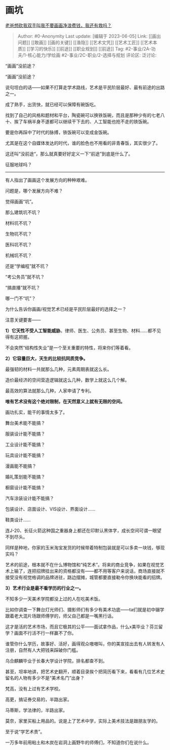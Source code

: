 # 画坑
[老爸想砍我双手叫我不要画画净浪费钱，我还有救吗？](https://www.zhihu.com/question/504371119/answer/2275477101)

> Author: #0-Anonymity
> Last update: [编辑于 2023-06-05]
> Link: [[画出问题]] [[敢画]] [[画的关键]] [[渔隐]] [[艺术文凭]] [[艺术工匠]] [[艺术本质]] [[学习的快乐]] [[前途]] [[职业规划]] [[前途]]
> Tag: #2-事业/2A-功夫/1-核心能力/学绘画 #2-事业/2C-职业/2-选择与规划
> 评论区:
> 泛讨论:

“画画”没前途？

“画画”没前途？

说句坦白的话——如果不打算走学术路线，艺术是平民阶层最好、最有前途的出路之一。

成了熟手，出货快，就已经可以保障有碗饭吃。

找到了自己的风格和题材和平台，陶瓷碗可以换铁饭碗，而且是那种少有的七老八十、挨了车祸半身不遂都可以继续干下去的、人工智能也抢不走的铁饭碗。

要是你再踩中了时代的脉搏，铁饭碗可以变成金饭碗。

尤其是在这个自媒体发达的时代，谁的脸色也不用看的非青春饭，其实很少了。

这还叫“没前途“，那么就真要好好定义一下“前途”到底是什么了。

征服地球吗？

--------------------

有人指出了画画这个发展方向的种种艰难。

问题是，哪个发展方向不难？

觉得画画“坑”。

那么建筑坑不坑？

材料坑不坑？

生物坑不坑？

医科坑不坑？

机械坑不坑？

还是“学编程”就不坑？

“考公务员”就不坑？

“搞直播”就不坑？

哪一门不“坑”？

为什么告诉你画画/视觉艺术已经是平民阶层最好的选择之一？

注意关键要害——

**1）它天性不受人工智能威胁**。律师、医生、公务员、甚至生物、材料……都不见得有这把握。

不会突然“结构性失业”是一个至关重要的特性，将来你们等着看。

**2）它容量巨大，天生的比较抗同质竞争。**

最强韧的材料一共就那么几种，元素周期表就这么长。

造价最经济的空间营造逻辑就这么几种，数学上就这么几个解。

最高效的算法就那么几种，人家申请了专利。

**唯有艺术没有这个绝对限制，在天然意义上就有无限的空间。**

画功扎实，能干的事情太多了。

舞台美术能不能搞？

服装设计能不能搞？

工业设计能不能搞？

玩具设计能不能搞？

漫画能不能搞？

婚礼策划能不能搞？

橱窗设计能不能搞？

汽车涂装设计能不能搞？

包装设计、店面设计、VIS设计、界面设计……

鞋类设计……

连J-20、长征火箭这种国之重器身上都还在印默认黑体字，成长空间可谓一眼望不到尽头。

同样是种地，你家的玉米淘宝发货的时候带着特制包装就是可以多卖一块钱，够现实吗？

艺术的前途，根本就不在什么博物馆和“纯艺术”。将来的商业竞争，如果在视觉艺术上输了，连把招牌挂出来的资格都没有——都不用等客户来说话，商场直接就不接受没有视觉格调的品牌进驻，路边摆摊，城管都要直接勒令你换块能看的招牌。

**3）艺术行业是最不看学历的行业之一。**

不知多少一天美术学院都没上过的人在吃美术饭。

比如你调查一下舞台灯光师们、摄影师们有多少有美术功底——ta们就是初中辍学跟着老大混片场跟师傅学的，师父自己都是一嘴黑行话。

这才是活的艺术市场，而且它极其的公平——面试拿作品，什么x美毕业？芬兰留学？画面不行活不行一样赢不了你。

谁管你什么学历，故事好、活好，画得观众嗷嗷叫，你的美宣挂出去有人转发有人注册，自然有人大把钱来踩破你门槛。

乌合麒麟毕业于长春大学设计学院，排名都查不到。

甚至，坦率地讲，把艺术史翻开，顺着目录挨个把简历看下来，看看有几位艺术史留名的人物有多少不是“美术名门”出身？

梵高，没有上过有艺术学校。

高更，搞证券交易的，半路出家。

马蒂斯，学法律的，半路出家。

莫奈，家里买船上用品的。说是上了艺术中学，实际上美术技法是跟朋友学的。

至于说“学艺术贵”。

一万多年前用粘土和木炭在岩洞上画野牛的师傅们，不知道你们在说什么。
